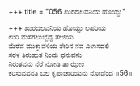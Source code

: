 +++
title = "056 ಖುರದಲವನಿಯ ಹೊಯ್ದು"

+++
ಖುರದಲವನಿಯ ಹೊಯ್ದು ಲಹರಿಯ  
ಲುರಿ ಮಸಗಲುಬ್ಬೆದ್ದ ತೇಜಿಯ  
ಮೆರೆವ ಮುಕ್ತಾವಳಿಯ ತೇರಿನ ನವ ವಿಳಾಸದಲಿ  
ಸರಳ ತಿರುಹುತ ನಿಂದು ಧನುವನು  
ನಿರುತವನು ನೆರೆ ನೋಡಿ ತಾ ಝೇಂ  
ಕರಿಸುವವನತಿ ಬಲ ಕೃಪಾಚಾರಿಯನು ನೋಡೆಂದ     ॥56॥